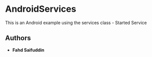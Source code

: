 # AndroidServices
This is an Android example using the services class - Started Service
## Authors

* **Fahd Saifuddin**
